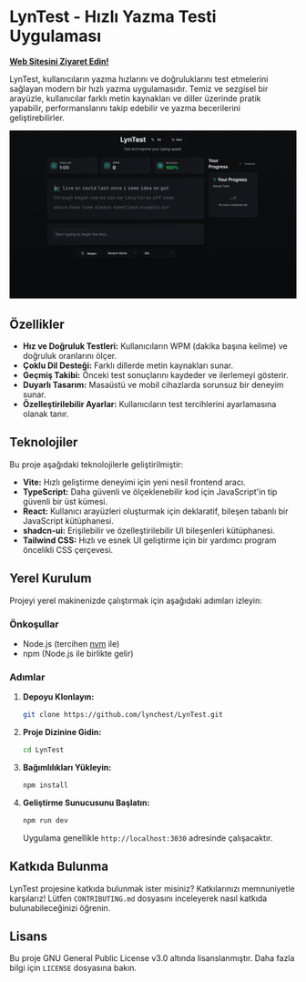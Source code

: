 # LynTest - Hızlı Yazma Testi Uygulaması

**[Web Sitesini Ziyaret Edin!](https://lyntest.lynchest.com)**

LynTest, kullanıcıların yazma hızlarını ve doğruluklarını test etmelerini sağlayan modern bir hızlı yazma uygulamasıdır. Temiz ve sezgisel bir arayüzle, kullanıcılar farklı metin kaynakları ve diller üzerinde pratik yapabilir, performanslarını takip edebilir ve yazma becerilerini geliştirebilirler.

![LynTest Ana Ekranı](assets/homescreen.png)

## Özellikler

- **Hız ve Doğruluk Testleri:** Kullanıcıların WPM (dakika başına kelime) ve doğruluk oranlarını ölçer.
- **Çoklu Dil Desteği:** Farklı dillerde metin kaynakları sunar.
- **Geçmiş Takibi:** Önceki test sonuçlarını kaydeder ve ilerlemeyi gösterir.
- **Duyarlı Tasarım:** Masaüstü ve mobil cihazlarda sorunsuz bir deneyim sunar.
- **Özelleştirilebilir Ayarlar:** Kullanıcıların test tercihlerini ayarlamasına olanak tanır.

## Teknolojiler

Bu proje aşağıdaki teknolojilerle geliştirilmiştir:

- **Vite:** Hızlı geliştirme deneyimi için yeni nesil frontend aracı.
- **TypeScript:** Daha güvenli ve ölçeklenebilir kod için JavaScript'in tip güvenli bir üst kümesi.
- **React:** Kullanıcı arayüzleri oluşturmak için deklaratif, bileşen tabanlı bir JavaScript kütüphanesi.
- **shadcn-ui:** Erişilebilir ve özelleştirilebilir UI bileşenleri kütüphanesi.
- **Tailwind CSS:** Hızlı ve esnek UI geliştirme için bir yardımcı program öncelikli CSS çerçevesi.

## Yerel Kurulum

Projeyi yerel makinenizde çalıştırmak için aşağıdaki adımları izleyin:

### Önkoşullar

- Node.js (tercihen [nvm](https://github.com/nvm-sh/nvm#installing-and-updating) ile)
- npm (Node.js ile birlikte gelir)

### Adımlar

1.  **Depoyu Klonlayın:**
    ```sh
    git clone https://github.com/lynchest/LynTest.git
    ```

2.  **Proje Dizinine Gidin:**
    ```sh
    cd LynTest
    ```

3.  **Bağımlılıkları Yükleyin:**
    ```sh
    npm install
    ```

4.  **Geliştirme Sunucusunu Başlatın:**
    ```sh
    npm run dev
    ```
    Uygulama genellikle `http://localhost:3030` adresinde çalışacaktır.

## Katkıda Bulunma

LynTest projesine katkıda bulunmak ister misiniz? Katkılarınızı memnuniyetle karşılarız! Lütfen `CONTRIBUTING.md` dosyasını inceleyerek nasıl katkıda bulunabileceğinizi öğrenin.

## Lisans

Bu proje GNU General Public License v3.0 altında lisanslanmıştır. Daha fazla bilgi için `LICENSE` dosyasına bakın.
